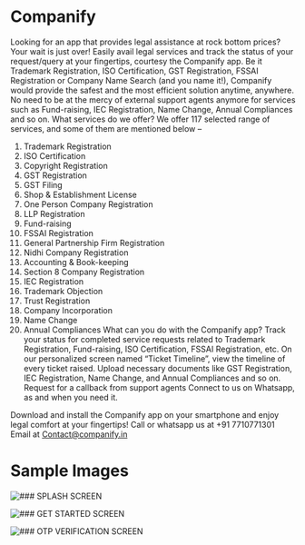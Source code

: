 # Companify
Looking for an app that provides legal assistance at rock bottom prices?
Your wait is just over! Easily avail legal services and track the status of your request/query at your fingertips, courtesy the Companify app. Be it Trademark Registration, ISO Certification, GST Registration, FSSAI Registration or Company Name Search (and you name it!), Companify would provide the safest and the most efficient solution anytime, anywhere. No need to be at the mercy of external support agents anymore for services such as Fund-raising, IEC Registration, Name Change, Annual Compliances and so on.
What services do we offer?
We offer 117 selected range of services, and some of them are mentioned below –
1. Trademark Registration
2. ISO Certification
3. Copyright Registration
4. GST Registration
5. GST Filing
6. Shop & Establishment License
7. One Person Company Registration
8. LLP Registration
9. Fund-raising
10. FSSAI Registration
11. General Partnership Firm Registration
12. Nidhi Company Registration
13. Accounting & Book-keeping
14. Section 8 Company Registration
15. IEC Registration
16. Trademark Objection
17. Trust Registration
18. Company Incorporation
19. Name Change
20. Annual Compliances
What can you do with the Companify app?
Track your status for completed service requests related to Trademark Registration, Fund-raising, ISO Certification, FSSAI Registration, etc.
On our personalized screen named “Ticket Timeline”, view the timeline of every ticket raised.
Upload necessary documents like GST Registration, IEC Registration, Name Change, and Annual Compliances and so on.
Request for a callback from support agents
Connect to us on Whatsapp, as and when you need it.

Download and install the Companify app on your smartphone and enjoy legal comfort at your fingertips!
Call or whatsapp us at +91 7710771301 Email at Contact@companify.in

# Sample Images
![### SPLASH SCREEN](https://play-lh.googleusercontent.com/psbks78uNkh6-vAj1NlIEoOEFwB5j344tTwY9L5SHXpwJ-iYR18evMROrX1w1rqMug=w1536-h754-rw)

![### GET STARTED SCREEN](https://play-lh.googleusercontent.com/vElntpMox4IvtkGyFq1QlxXhSewL4xg18CoEdM2KSoYBNy1TaYJ4C-A53HjiKS7yZ7M=w1536-h754-rw)

![### OTP VERIFICATION SCREEN](https://play-lh.googleusercontent.com/bnLNTLyXO8oYbSsToc-QoQPe17ws4Mx_BzQlGCnX-vjI7C0mvCX4FH45l2D71G7_RVY=w1536-h754-rw)

